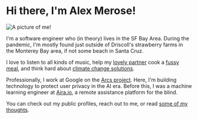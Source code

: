 # Hi there, I'm Alex Merose!

<img src="https://alexrosengarten.com/assets/website-profile-square.png" title="A picture of me!" id="profile">

I'm a software engineer who (in theory) lives in 
the SF Bay Area. During the pandemic, I'm mostly 
found just outside of Driscoll's strawberry farms in
the Monterey Bay area, if not some beach in Santa 
Cruz. 

I love to listen to all kinds of music, help my 
[lovely partner](http://camimerz.com/) cook a 
[fussy meal](/pesto), and think hard about 
[climate change solutions](https://deepmind.com/blog/article/machine-learning-can-boost-value-wind-energy). 

Professionally, I work at Google on the 
[Arcs project](https://github.com/PolymerLabs/arcs). 
Here, I'm building technology to protect user privacy
in the AI era. Before this, I was a machine learning 
engineer at [Aira.io](https://aira.io), a remote 
assistance platform for the blind. 

You can check out my public profiles, reach out to me,
or read [some of my thoughts](/blog).

